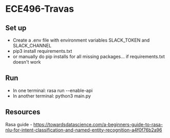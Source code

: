 # ECE496-Travas


## Set up

- Create a .env file with environment variables SLACK_TOKEN and SLACK_CHANNEL
- pip3 install requirements.txt
- or manually do pip installs for all missing packages... if requirements.txt doesn't work


## Run
- In one terminal: rasa run --enable-api
- In another terminal: python3 main.py

## Resources
Rasa guide - https://towardsdatascience.com/a-beginners-guide-to-rasa-nlu-for-intent-classification-and-named-entity-recognition-a4f0f76b2a96